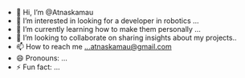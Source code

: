 - 👋 Hi, I’m @Atnaskamau
- 👀 I’m interested in looking for a developer in robotics ...
- 🌱 I’m currently learning how to make them personally ...
- 💞️ I’m looking to collaborate on sharing insights about my projects..
- 📫 How to reach me  ...atnaskamau@gmail.com
- 😄 Pronouns: ...
- ⚡ Fun fact: ...

<!---
Atnaskamau/Atnaskamau is a ✨ special ✨ repository because its `README.md` (this file) appears on your GitHub profile.
You can click the Preview link to take a look at your changes.
--->
